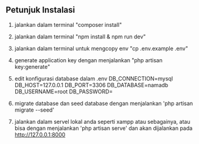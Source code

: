 ## Petunjuk Instalasi

1. jalankan dalam terminal "composer install"
2. jalankan dalam terminal "npm install & npm run dev"
3. jalankan dalam terminal untuk mengcopy env "cp .env.example .env"
4. generate application key dengan menjalankan "php artisan key:generate"
5. edit konfigurasi database dalam .env
    DB_CONNECTION=mysql
    DB_HOST=127.0.0.1
    DB_PORT=3306
    DB_DATABASE=namadb
    DB_USERNAME=root
    DB_PASSWORD=

6. migrate database dan seed database dengan menjalankan 'php artisan migrate --seed'
7. jalankan dalam servel lokal anda seperti xampp atau sebagainya, atau bisa dengan menjalankan 'php artisan serve' dan akan dijalankan pada http://127.0.0.1:8000
